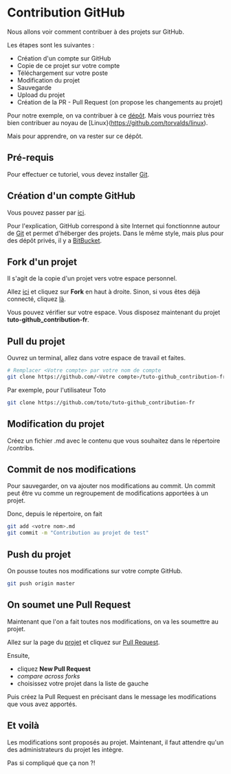 # Contribution GitHub

Nous allons voir comment contribuer à des projets sur GitHub.

Les étapes sont les suivantes :
* Création d'un compte sur GitHub
* Copie de ce projet sur votre compte
* Téléchargement sur votre poste
* Modification du projet
* Sauvegarde
* Upload du projet
* Création de la PR - Pull Request (on propose les changements au projet)

Pour notre exemple, on va contribuer à ce [dépôt](https://github.com/Picta-it/tuto-github_contribution-fr).
Mais vous pourriez très bien contribuer au noyau de [Linux}(https://github.com/torvalds/linux).

Mais pour apprendre, on va rester sur ce dépôt.

## Pré-requis
Pour effectuer ce tutoriel, vous devez installer [Git](http://git-scm.com/download).

## Création d'un compte GitHub

Vous pouvez passer par [ici](https://github.com/join).

Pour l'explication, GitHub correspond à site Internet qui fonctionnne autour de [Git](http://git-scm.com/) et permet d'héberger des projets. Dans le même style, mais plus pour des dépôt privés, il y a [BitBucket](https://bitbucket.org/).

## Fork d'un projet
Il s'agit de la copie d'un projet vers votre espace personnel.

Allez [ici](https://github.com/Picta-it/tuto-github_contribution-fr) et cliquez sur **Fork** en haut à droite.
Sinon, si vous êtes déjà connecté, cliquez [là](https://github.com/Picta-it/tuto-github_contribution-fr/fork).

Vous pouvez vérifier sur votre espace. Vous disposez maintenant du projet **tuto-github_contribution-fr**.

## Pull du projet
Ouvrez un terminal, allez dans votre espace de travail et faites.
```sh
# Remplacer <Votre compte> par votre nom de compte
git clone https://github.com/<Votre compte>/tuto-github_contribution-fr
```

Par exemple, pour l'utilisateur Toto
```sh
git clone https://github.com/toto/tuto-github_contribution-fr
```

## Modification du projet
Créez un fichier **<votre nom>**.md avec le contenu que vous souhaitez dans le répertoire /contribs.

## Commit de nos modifications
Pour sauvegarder, on va ajouter nos modifications au commit.
Un commit peut être vu comme un regroupement de modifications apportées à un projet.

Donc, depuis le répertoire, on fait
```sh
git add <votre nom>.md
git commit -m "Contribution au projet de test"
```

## Push du projet
On pousse toutes nos modifications sur votre compte GitHub.

```sh
git push origin master
```

## On soumet une Pull Request
Maintenant que l'on a fait toutes nos modifications, on va les soumettre au projet.

Allez sur la page du [projet](https://github.com/Picta-it/tuto-github_contribution-fr) et cliquez sur [Pull Request](https://github.com/Picta-it/tuto-github_contribution-fr/pulls).

Ensuite,
* cliquez **New Pull Request**
* *compare across forks*
* choisissez votre projet dans la liste de gauche

Puis créez la Pull Request en précisant dans le message les modifications que vous avez apportés.

## Et voilà
Les modifications sont proposés au projet. Maintenant, il faut attendre qu'un des administrateurs du projet les intègre.

Pas si compliqué que ça non ?!
